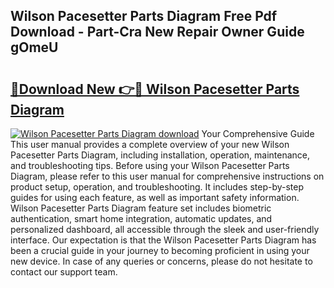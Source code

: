 ## Wilson Pacesetter Parts Diagram Free Pdf Download - Part-Cra New Repair Owner Guide gOmeU

# <h2><a href="http://dfhpen.blite.top/?on=Wilson+Pacesetter+Parts+Diagram">🔗Download New 👉🔴 Wilson Pacesetter Parts Diagram</a></h2>

[![Wilson Pacesetter Parts Diagram download](https://i.imgur.com/lujVjoI.png)](http://dfhpen.blite.top/?on=Wilson+Pacesetter+Parts+Diagram)
Your Comprehensive Guide This user manual provides a complete overview of your new Wilson Pacesetter Parts Diagram, including installation, operation, maintenance, and troubleshooting tips. Before using your Wilson Pacesetter Parts Diagram, please refer to this user manual for comprehensive instructions on product setup, operation, and troubleshooting. It includes step-by-step guides for using each feature, as well as important safety information. Wilson Pacesetter Parts Diagram feature set includes biometric authentication, smart home integration, automatic updates, and personalized dashboard, all accessible through the sleek and user-friendly interface. Our expectation is that the Wilson Pacesetter Parts Diagram has been a crucial guide in your journey to becoming proficient in using your new device. In case of any queries or concerns, please do not hesitate to contact our support team.
